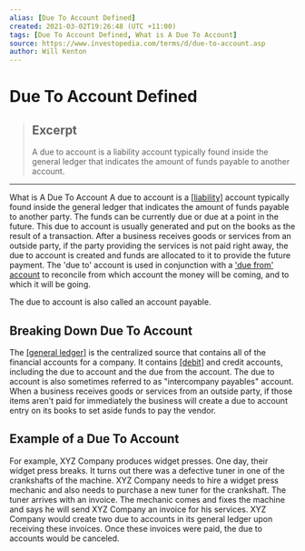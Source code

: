 ```yaml
---
alias: [Due To Account Defined]
created: 2021-03-02T19:26:48 (UTC +11:00)
tags: [Due To Account Defined, What is A Due To Account]
source: https://www.investopedia.com/terms/d/due-to-account.asp
author: Will Kenton
---
```


# Due To Account Defined

> ## Excerpt
> A due to account is a liability account typically found inside the general ledger that indicates the amount of funds payable to another account.

---

What is A Due To Account
A due to account is a [[liability]](https://www.investopedia.com/terms/l/liability.asp) account typically found inside the general ledger that indicates the amount of funds payable to another party. The funds can be currently due or due at a point in the future. This due to account is usually generated and put on the books as the result of a transaction. After a business receives goods or services from an outside party, if the party providing the services is not paid right away, the due to account is created and funds are allocated to it to provide the future payment. The 'due to' account is used in conjunction with a ['due from' account](https://www.investopedia.com/terms/d/due-from-account.asp) to reconcile from which account the money will be coming, and to which it will be going.

The due to account is also called an account payable.

## Breaking Down Due To Account

The [[general ledger]](https://www.investopedia.com/terms/g/generalledger.asp) is the centralized source that contains all of the financial accounts for a company. It contains [[debit]](https://www.investopedia.com/terms/d/debit.asp) and credit accounts, including the due to account and the due from the account. The due to account is also sometimes referred to as "intercompany payables" account. When a business receives goods or services from an outside party, if those items aren't paid for immediately the business will create a due to account entry on its books to set aside funds to pay the vendor.

## Example of a Due To Account

For example, XYZ Company produces widget presses. One day, their widget press breaks. It turns out there was a defective tuner in one of the crankshafts of the machine. XYZ Company needs to hire a widget press mechanic and also needs to purchase a new tuner for the crankshaft. The tuner arrives with an invoice. The mechanic comes and fixes the machine and says he will send XYZ Company an invoice for his services. XYZ Company would create two due to accounts in its general ledger upon receiving these invoices. Once these invoices were paid, the due to accounts would be canceled.
